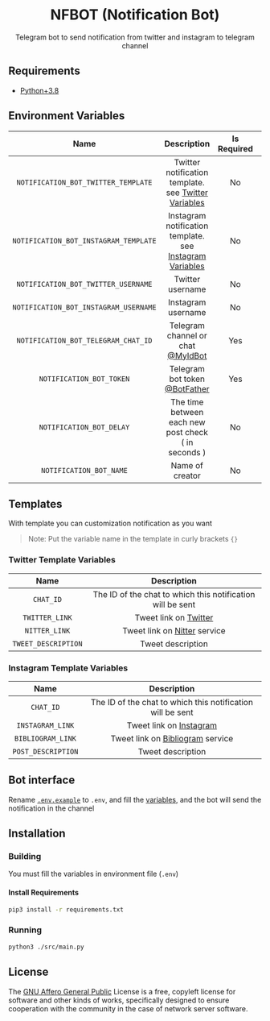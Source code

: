 <div align="center">
  <h1>NFBOT (Notification Bot)</h1>
  Telegram bot to send notification from twitter and instagram to telegram channel
</div>

## Requirements
* [Python+3.8](https://python.org/)

## Environment Variables

|                 Name                |                                             Description                                  | Is Required |                   Default                   |
|:-----------------------------------:|:----------------------------------------------------------------------------------------:|:-----------:|:-------------------------------------------:|
|`NOTIFICATION_BOT_TWITTER_TEMPLATE`  |Twitter notification template. see [Twitter Variables](#twitter-template-variables)       |No           |`"{TWEET_DESCRIPTION}\n\n> {TWITTER_LINK}"`  |
|`NOTIFICATION_BOT_INSTAGRAM_TEMPLATE`|Instagram notification template. see [Instagram Variables](#instagram-template-variables) |No           |`"{POST_DESCRIPTION}\n\n> {INSTAGRAM_LINK}"` |
|`NOTIFICATION_BOT_TWITTER_USERNAME`  |Twitter username                                                                          |No           | -                                           |
|`NOTIFICATION_BOT_INSTAGRAM_USERNAME`|Instagram username                                                                        |No           | -                                           |
|`NOTIFICATION_BOT_TELEGRAM_CHAT_ID`  |Telegram channel or chat [@MyIdBot]                                                       |Yes          | -                                           |
|`NOTIFICATION_BOT_TOKEN`             |Telegram bot token [@BotFather]                                                           |Yes          | -                                           |
|`NOTIFICATION_BOT_DELAY`             |The time between each new post check ( in seconds )                                       |No           |120s                                         |
|`NOTIFICATION_BOT_NAME`              |Name of creator                                                                           |No           |`""`                                         |

[@MyIdBot]: https://t.me/myidbot
[@BotFather]: https://t.me/botfather

## Templates
With template you can customization notification as you want
> Note: Put the variable name in the template in curly brackets `{}`

### Twitter Template Variables

|        Name        |                        Description                         |
|:------------------:|:----------------------------------------------------------:|
|`CHAT_ID`           | The ID of the chat to which this notification will be sent |
|`TWITTER_LINK`      | Tweet link on [Twitter]                                    |
|`NITTER_LINK`       | Tweet link on [Nitter] service                             |
|`TWEET_DESCRIPTION` | Tweet description                                          |

[Twitter]: https://twitter.com
[Nitter]: https://nitter.net

### Instagram Template Variables

|        Name       |                        Description                         |
|:-----------------:|:----------------------------------------------------------:|
|`CHAT_ID`          | The ID of the chat to which this notification will be sent |
|`INSTAGRAM_LINK`   | Tweet link on [Instagram]                                  |
|`BIBLIOGRAM_LINK`  | Tweet link on [Bibliogram] service                         |
|`POST_DESCRIPTION` | Tweet description                                          |

[Instagram]: https://instagram.com
[Bibliogram]: https://bibliogram.art

## Bot interface
Rename [`.env.example`](.env.example) to `.env`, and fill the [variables](#environment-variables), and the bot will send the notification in the channel

## Installation
### Building
You must fill the variables in environment file (`.env`)

#### Install Requirements
```bash
pip3 install -r requirements.txt
```

### Running
```bash
python3 ./src/main.py
```

## License
The [GNU Affero General Public](https://www.gnu.org/licenses/agpl-3.0.en.html) License is a free, copyleft license for software and other kinds of works, specifically designed to ensure cooperation with the community in the case of network server software.
